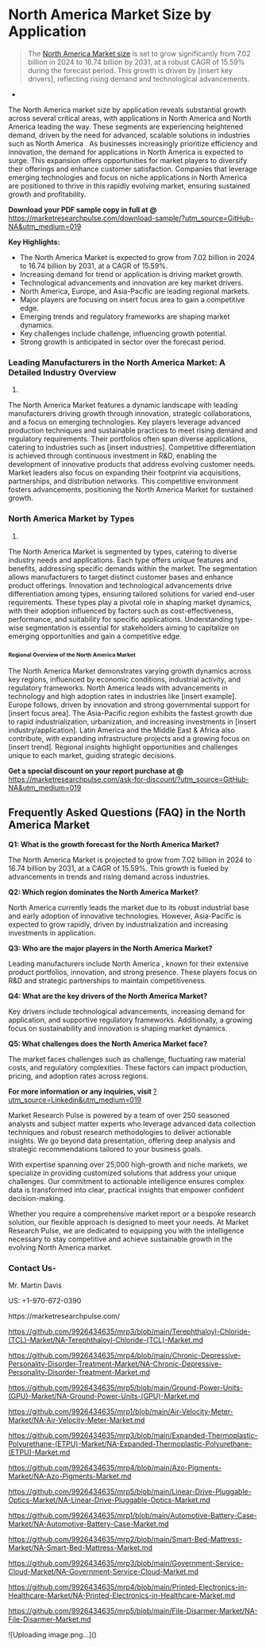 <h1>North America  Market&nbsp;Size by Application</h1><blockquote><p>The <a href="https://marketresearchpulse.com/download-sample/?utm_source=GitHub-NA&amp;utm_medium=019">North America  Market size</a> is set to grow significantly from 7.02 billion in 2024 to 16.74 billion by 2031, at a robust CAGR of 15.59% during the forecast period. This growth is driven by [insert key drivers], reflecting rising demand and technological advancements.</p></blockquote><ul><li></li></ul><p>The North America  market size by application reveals substantial growth across several critical areas, with applications in North America  and North America  leading the way. These segments are experiencing heightened demand, driven by the need for advanced, scalable solutions in industries such as North America . As businesses increasingly prioritize efficiency and innovation, the demand for applications in North America  is expected to surge. This expansion offers opportunities for market players to diversify their offerings and enhance customer satisfaction. Companies that leverage emerging technologies and focus on niche applications in North America  are positioned to thrive in this rapidly evolving market, ensuring sustained growth and profitability.</p><p><strong>Download your PDF sample copy in full at @ </strong><a href="https://marketresearchpulse.com/download-sample/?utm_source=GitHub-NA&amp;utm_medium=019">https://marketresearchpulse.com/download-sample/?utm_source=GitHub-NA&amp;utm_medium=019</a></p><p><strong>Key Highlights: </strong></p><ul><li>The North America  Market is expected to grow from 7.02 billion in 2024 to 16.74 billion by 2031, at a CAGR of 15.59%.</li><li>Increasing demand for trend or application is driving market growth.</li><li>Technological advancements and innovation are key market drivers.</li><li>North America, Europe, and Asia-Pacific are leading regional markets.</li><li>Major players are focusing on insert focus area to gain a competitive edge.</li><li>Emerging trends and regulatory frameworks are shaping market dynamics.</li><li>Key challenges include challenge, influencing growth potential.</li><li>Strong growth is anticipated in sector over the forecast period.</li></ul><h3>Leading Manufacturers in the North America  Market: A Detailed Industry Overview</h3><ol><li></li></ol><div class="flex max-w-full flex-col flex-grow"><div class="min-h-8 text-message flex w-full flex-col items-end gap-2 whitespace-normal break-words [.text-message+&amp;]:mt-5" dir="auto" data-message-author-role="assistant" data-message-id="fd8432e4-4910-450d-b182-61b7bfb0a01f" data-message-model-slug="gpt-4o"><div class="flex w-full flex-col gap-1 empty:hidden first:pt-[3px]"><div class="markdown prose w-full break-words dark:prose-invert light"><p>The North America  Market features a dynamic landscape with leading manufacturers driving growth through innovation, strategic collaborations, and a focus on emerging technologies. Key players leverage advanced production techniques and sustainable practices to meet rising demand and regulatory requirements. Their portfolios often span diverse applications, catering to industries such as [insert industries]. Competitive differentiation is achieved through continuous investment in R&amp;D, enabling the development of innovative products that address evolving customer needs. Market leaders also focus on expanding their footprint via acquisitions, partnerships, and distribution networks. This competitive environment fosters advancements, positioning the North America  Market for sustained growth.</p></div></div></div></div><h3>North America  Market by Types</h3><ol><li></li></ol><div class="flex max-w-full flex-col flex-grow"><div class="min-h-8 text-message flex w-full flex-col items-end gap-2 whitespace-normal break-words [.text-message+&amp;]:mt-5" dir="auto" data-message-author-role="assistant" data-message-id="084470be-0bb7-4664-bddf-5156b4f41249" data-message-model-slug="gpt-4o-mini"><div class="flex w-full flex-col gap-1 empty:hidden first:pt-[3px]"><div class="markdown prose w-full break-words dark:prose-invert light"><p>The North America  Market is segmented by types, catering to diverse industry needs and applications. Each type offers unique features and benefits, addressing specific demands within the market. The segmentation allows manufacturers to target distinct customer bases and enhance product offerings. Innovation and technological advancements drive differentiation among types, ensuring tailored solutions for varied end-user requirements. These types play a pivotal role in shaping market dynamics, with their adoption influenced by factors such as cost-effectiveness, performance, and suitability for specific applications. Understanding type-wise segmentation is essential for stakeholders aiming to capitalize on emerging opportunities and gain a competitive edge.</p></div></div></div></div><h3><span style="font-size: 11px;">Regional Overview of the North America  Market</span></h3><div class="flex max-w-full flex-col flex-grow"><div class="min-h-8 text-message flex w-full flex-col items-end gap-2 whitespace-normal break-words [.text-message+&amp;]:mt-5" dir="auto" data-message-author-role="assistant" data-message-id="e9038762-ce64-4e30-91c9-9bd413514231" data-message-model-slug="gpt-4o-mini"><div class="flex w-full flex-col gap-1 empty:hidden first:pt-[3px]"><div class="markdown prose w-full break-words dark:prose-invert light"><p>The North America  Market demonstrates varying growth dynamics across key regions, influenced by economic conditions, industrial activity, and regulatory frameworks. North America leads with advancements in technology and high adoption rates in industries like [insert example]. Europe follows, driven by innovation and strong governmental support for [insert focus area]. The Asia-Pacific region exhibits the fastest growth due to rapid industrialization, urbanization, and increasing investments in [insert industry/application]. Latin America and the Middle East &amp; Africa also contribute, with expanding infrastructure projects and a growing focus on [insert trend]. Regional insights highlight opportunities and challenges unique to each market, guiding strategic decisions.</p></div></div></div></div><p><strong>Get a special discount on your report purchase at @ </strong><a href="https://marketresearchpulse.com/ask-for-discount/?utm_source=GitHub-NA&amp;utm_medium=019">https://marketresearchpulse.com/ask-for-discount/?utm_source=GitHub-NA&amp;utm_medium=019</a></p><h2>Frequently Asked Questions (FAQ) in the North America  Market</h2><p><strong>Q1: What is the growth forecast for the North America  Market?</strong></p><p>The North America  Market is projected to grow from 7.02 billion in 2024 to 16.74 billion by 2031, at a CAGR of 15.59%. This growth is fueled by advancements in trends and rising demand across industries.</p><p><strong>Q2: Which region dominates the North America  Market?</strong></p><p>North America currently leads the market due to its robust industrial base and early adoption of innovative technologies. However, Asia-Pacific is expected to grow rapidly, driven by industrialization and increasing investments in application.</p><p><strong>Q3: Who are the major players in the North America  Market?</strong></p><p>Leading manufacturers include North America , known for their extensive product portfolios, innovation, and strong presence. These players focus on R&amp;D and strategic partnerships to maintain competitiveness.</p><p><strong>Q4: What are the key drivers of the North America  Market?</strong></p><p>Key drivers include technological advancements, increasing demand for application, and supportive regulatory frameworks. Additionally, a growing focus on sustainability and innovation is shaping market dynamics.</p><p><strong>Q5: What challenges does the North America  Market face?</strong></p><p>The market faces challenges such as challenge, fluctuating raw material costs, and regulatory complexities. These factors can impact production, pricing, and adoption rates across regions.</p><p><strong>For more information or any inquiries, visit&nbsp;</strong><a href="?utm_source=Linkedin&utm_medium=019">?utm_source=Linkedin&utm_medium=019</a></p><p>Market Research Pulse is powered by a team of over 250 seasoned analysts and subject matter experts who leverage advanced data collection techniques and robust research methodologies to deliver actionable insights. We go beyond data presentation, offering deep analysis and strategic recommendations tailored to your business goals.</p><p>With expertise spanning over 25,000 high-growth and niche markets, we specialize in providing customized solutions that address your unique challenges. Our commitment to actionable intelligence ensures complex data is transformed into clear, practical insights that empower confident decision-making.</p><p>Whether you require a comprehensive market report or a bespoke research solution, our flexible approach is designed to meet your needs. At Market Research Pulse, we are dedicated to equipping you with the intelligence necessary to stay competitive and achieve sustainable growth in the evolving North America  market.</p><h3><strong>Contact Us-</strong></h3><p>Mr. Martin Davis</p><p>US: +1-970-672-0390</p><p>https://marketresearchpulse.com/</p><p><a href="https://github.com/9926434635/mrp3/blob/main/Terephthaloyl-Chloride-(TCL)-Market/NA-Terephthaloyl-Chloride-(TCL)-Market.md">https://github.com/9926434635/mrp3/blob/main/Terephthaloyl-Chloride-(TCL)-Market/NA-Terephthaloyl-Chloride-(TCL)-Market.md</a></p><p><a href="https://github.com/9926434635/mrp4/blob/main/Chronic-Depressive-Personality-Disorder-Treatment-Market/NA-Chronic-Depressive-Personality-Disorder-Treatment-Market.md">https://github.com/9926434635/mrp4/blob/main/Chronic-Depressive-Personality-Disorder-Treatment-Market/NA-Chronic-Depressive-Personality-Disorder-Treatment-Market.md</a></p><p><a href="https://github.com/9926434635/mrp5/blob/main/Ground-Power-Units-(GPU)-Market/NA-Ground-Power-Units-(GPU)-Market.md">https://github.com/9926434635/mrp5/blob/main/Ground-Power-Units-(GPU)-Market/NA-Ground-Power-Units-(GPU)-Market.md</a></p><p><a href="https://github.com/9926434635/mrp1/blob/main/Air-Velocity-Meter-Market/NA-Air-Velocity-Meter-Market.md">https://github.com/9926434635/mrp1/blob/main/Air-Velocity-Meter-Market/NA-Air-Velocity-Meter-Market.md</a></p><p><a href="https://github.com/9926434635/mrp3/blob/main/Expanded-Thermoplastic-Polyurethane-(ETPU)-Market/NA-Expanded-Thermoplastic-Polyurethane-(ETPU)-Market.md">https://github.com/9926434635/mrp3/blob/main/Expanded-Thermoplastic-Polyurethane-(ETPU)-Market/NA-Expanded-Thermoplastic-Polyurethane-(ETPU)-Market.md</a></p><p><a href="https://github.com/9926434635/mrp4/blob/main/Azo-Pigments-Market/NA-Azo-Pigments-Market.md">https://github.com/9926434635/mrp4/blob/main/Azo-Pigments-Market/NA-Azo-Pigments-Market.md</a></p><p><a href="https://github.com/9926434635/mrp5/blob/main/Linear-Drive-Pluggable-Optics-Market/NA-Linear-Drive-Pluggable-Optics-Market.md">https://github.com/9926434635/mrp5/blob/main/Linear-Drive-Pluggable-Optics-Market/NA-Linear-Drive-Pluggable-Optics-Market.md</a></p><p><a href="https://github.com/9926434635/mrp1/blob/main/Automotive-Battery-Case-Market/NA-Automotive-Battery-Case-Market.md">https://github.com/9926434635/mrp1/blob/main/Automotive-Battery-Case-Market/NA-Automotive-Battery-Case-Market.md</a></p><p><a href="https://github.com/9926434635/mrp2/blob/main/Smart-Bed-Mattress-Market/NA-Smart-Bed-Mattress-Market.md">https://github.com/9926434635/mrp2/blob/main/Smart-Bed-Mattress-Market/NA-Smart-Bed-Mattress-Market.md</a></p><p><a href="https://github.com/9926434635/mrp3/blob/main/Government-Service-Cloud-Market/NA-Government-Service-Cloud-Market.md">https://github.com/9926434635/mrp3/blob/main/Government-Service-Cloud-Market/NA-Government-Service-Cloud-Market.md</a></p><p><a href="https://github.com/9926434635/mrp4/blob/main/Printed-Electronics-in-Healthcare-Market/NA-Printed-Electronics-in-Healthcare-Market.md">https://github.com/9926434635/mrp4/blob/main/Printed-Electronics-in-Healthcare-Market/NA-Printed-Electronics-in-Healthcare-Market.md</a></p><p><a href="https://github.com/9926434635/mrp5/blob/main/File-Disarmer-Market/NA-File-Disarmer-Market.md">https://github.com/9926434635/mrp5/blob/main/File-Disarmer-Market/NA-File-Disarmer-Market.md</a></p>
![Uploading image.png…]()
